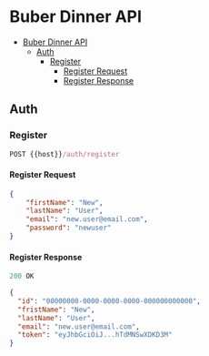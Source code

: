 # Buber Dinner API
- [Buber Dinner API](#buber-dinner-api)
  - [Auth](#auth)
    - [Register](#register)
      - [Register Request](#register-request)
      - [Register Response](#register-response)

## Auth

### Register

```js
POST {{host}}/auth/register
```

#### Register Request
```json
{
    "firstName": "New",
    "lastName": "User",
    "email": "new.user@email.com",
    "password": "newuser"
}
```

#### Register Response
```js
200 OK
```

```json
{
  "id": "00000000-0000-0000-0000-000000000000",
  "fristName": "New",
  "lastName": "User",
  "email": "new.user@email.com",
  "token": "eyJhbGciOiJ...hTdMNSwXDKD3M"
}
```